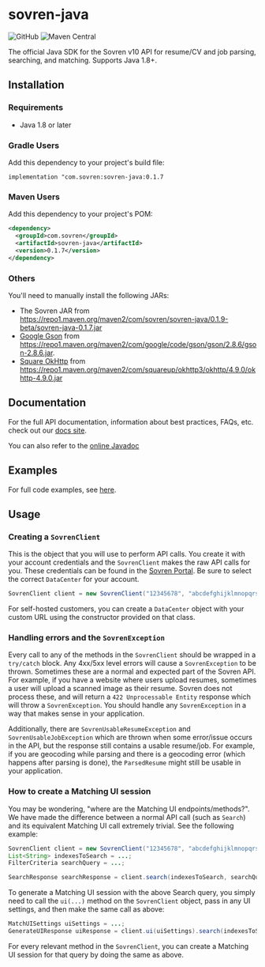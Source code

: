 # sovren-java
![GitHub](https://img.shields.io/github/license/sovren/sovren-java?color=3498af)
![Maven Central](https://img.shields.io/maven-central/v/com.sovren/sovren-java?color=be0913)

The official Java SDK for the Sovren v10 API for resume/CV and job parsing, searching, and matching. Supports Java 1.8+.

## Installation

### Requirements
- Java 1.8 or later

### Gradle Users
Add this dependency to your project's build file:
```
implementation "com.sovren:sovren-java:0.1.7
```

### Maven Users
Add this dependency to your project's POM:
```xml
<dependency>
  <groupId>com.sovren</groupId>
  <artifactId>sovren-java</artifactId>
  <version>0.1.7</version>
</dependency>
```

### Others
You'll need to manually install the following JARs:
- The Sovren JAR from https://repo1.maven.org/maven2/com/sovren/sovren-java/0.1.9-beta/sovren-java-0.1.7.jar
- [Google Gson][gson_url] from https://repo1.maven.org/maven2/com/google/code/gson/gson/2.8.6/gson-2.8.6.jar.
- [Square OkHttp][okhttp_url] from https://repo1.maven.org/maven2/com/squareup/okhttp3/okhttp/4.9.0/okhttp-4.9.0.jar


## Documentation
For the full API documentation, information about best practices, FAQs, etc. check out our [docs site][api-docs].

You can also refer to the [online Javadoc][javadoc_url]

## Examples
For full code examples, see [here][examples].

## Usage

### Creating a `SovrenClient`
This is the object that you will use to perform API calls. You create it with your account credentials and the `SovrenClient` makes the raw API calls for you. These credentials can be found in the [Sovren Portal][portal]. Be sure to select the correct `DataCenter` for your account.
```java
SovrenClient client = new SovrenClient("12345678", "abcdefghijklmnopqrstuvwxyz", DataCenter.US);
```

For self-hosted customers, you can create a `DataCenter` object with your custom URL using the constructor provided on that class.

### Handling errors and the `SovrenException`
Every call to any of the methods in the `SovrenClient` should be wrapped in a `try/catch` block. Any 4xx/5xx level errors will cause a `SovrenException` to be thrown. Sometimes these are a normal and expected part of the Sovren API. For example, if you have a website where users upload resumes, sometimes a user will upload a scanned image as their resume. Sovren does not process these, and will return a `422 Unprocessable Entity` response which will throw a `SovrenException`. You should handle any `SovrenException` in a way that makes sense in your application.

Additionally, there are `SovrenUsableResumeException` and `SovrenUsableJobException` which are thrown when some error/issue occurs in the API, but the response still contains a usable resume/job. For example, if you are geocoding while parsing and there is a geocoding error (which happens after parsing is done), the `ParsedResume` might still be usable in your application.

### How to create a Matching UI session
You may be wondering, "where are the Matching UI endpoints/methods?". We have made the difference between a normal API call (such as `Search`) and its equivalent Matching UI call extremely trivial. See the following example:

```java
SovrenClient client = new SovrenClient("12345678", "abcdefghijklmnopqrstuvwxyz", DataCenter.US);
List<String> indexesToSearch = ...;
FilterCriteria searchQuery = ...;

SearchResponse searchResponse = client.search(indexesToSearch, searchQuery, null, null);
```
To generate a Matching UI session with the above Search query, you simply need to call the `ui(...)` method on the `SovrenClient` object, pass in any UI settings, and then make the same call as above:
```java
MatchUISettings uiSettings = ...;
GenerateUIResponse uiResponse = client.ui(uiSettings).search(indexesToSearch, searchQuery, null, null);
```
For every relevant method in the `SovrenClient`, you can create a Matching UI session for that query by doing the same as above.

[javadoc_url]: https://sovren.github.io/sovren-java/
[gson_url]: https://github.com/google/gson
[okhttp_url]: https://github.com/square/okhttp
[examples]: https://github.com/sovren/sovren-java/tree/master/examples
[portal]: https://portal.sovren.com
[api-docs]: https://docs.sovren.com